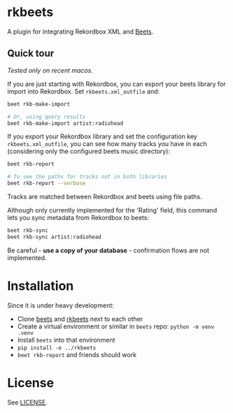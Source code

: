 # rkbeets

A plugin for integrating Rekordbox XML and [Beets](https://beets.io/).

## Quick tour

_Tested only on recent macos._

If you are just starting with Rekordbox, you can export your beets library for import into Rekordbox. Set `rkbeets.xml_outfile` and:

```sh
beet rkb-make-import

# Or, using query results
beet rkb-make-import artist:radiohead
```

If you export your Rekordbox library and set the configuration key `rkbeets.xml_outfile`, you can see how many tracks you have in each (considering only the configured beets music directory):

```sh
beet rkb-report

# To see the paths for tracks not in both libraries
beet rkb-report --verbose
```

Tracks are matched between Rekordbox and beets using file paths.

Although only currently implemented for the 'Rating' field, this command lets you sync metadata from Rekordbox to beets:

```sh
beet rkb-sync
beet rkb-sync artist:radiohead
```

Be careful - **use a copy of your database** - confirmation flows are not implemented.

# Installation

Since it is under heavy development:

* Clone [beets](https://github.com/beetbox/beets) and [rkbeets](https://github.com/voigtjr/rkbeets) next to each other
* Create a virtual environment or similar in `beets` repo: `python -m venv .venv`
* Install `beets` into that environment
* `pip install -e ../rkbeets`
* `beet rkb-report` and friends should work

# License

See [LICENSE](LICENSE).
